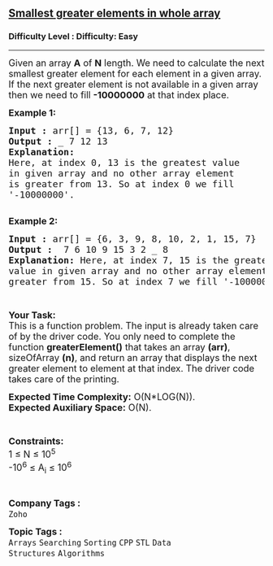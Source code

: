 <h2><a href="https://www.geeksforgeeks.org/problems/smallest-greater-elements-in-whole-array2751/1?page=3&category=CPP&sortBy=submissions">Smallest greater elements in whole array</a></h2><h3>Difficulty Level : Difficulty: Easy</h3><hr><div class="problems_problem_content__Xm_eO"><p><span style="font-size:18px">Given an array <strong>A</strong> of <strong>N</strong> length. We need to calculate the next smallest greater element for each element in a given array. If the next greater element is not available in a given array then we need to fill <strong>-10000000</strong> at that index place.</span></p>

<p><span style="font-size:18px"><strong>Example 1:</strong></span></p>

<pre><span style="font-size:18px"><strong>Input :</strong> arr[] = {13, 6, 7, 12}
<strong>Output :</strong> _ 7 12 13 
<strong>Explanation:</strong>
Here, at index 0, 13 is the greatest value 
in given array and no other array element 
is greater from 13. So at index 0 we fill 
'-10000000'.
</span></pre>

<p><br>
<span style="font-size:18px"><strong>Example 2:</strong></span></p>

<pre><span style="font-size:18px"><strong>Input :</strong> arr[] = {6, 3, 9, 8, 10, 2, 1, 15, 7} <strong>
Output :</strong>  7 6 10 9 15 3 2 _ 8
<strong>Explanation:</strong> Here, at index 7, 15 is the greatest
value in given array and no other array element is
greater from 15. So at index 7 we fill '-10000000'.</span>
</pre>

<p>&nbsp;</p>

<p><span style="font-size:18px"><strong>Your Task:</strong><br>
This is a function problem. The input is already taken care of by the driver code. You only need to complete the function <strong>greaterElement()</strong> that takes an array <strong>(arr)</strong>, sizeOfArray <strong>(n)</strong>, and return an&nbsp;array that displays the next greater element to element at that index.&nbsp;The driver code takes care of the printing.</span></p>

<p><span style="font-size:18px"><strong>Expected Time Complexity:</strong>&nbsp;O(N*LOG(N)).<br>
<strong>Expected Auxiliary Space:</strong>&nbsp;O(N).</span></p>

<p>&nbsp;</p>

<p><span style="font-size:18px"><strong>Constraints:</strong><br>
1 ≤ N ≤ 10<sup>5</sup><br>
-10<sup>6</sup> ≤ A<sub>i</sub> ≤ 10<sup>6</sup></span></p>

<p>&nbsp;</p>
</div><p><span style=font-size:18px><strong>Company Tags : </strong><br><code>Zoho</code>&nbsp;<br><p><span style=font-size:18px><strong>Topic Tags : </strong><br><code>Arrays</code>&nbsp;<code>Searching</code>&nbsp;<code>Sorting</code>&nbsp;<code>CPP</code>&nbsp;<code>STL</code>&nbsp;<code>Data Structures</code>&nbsp;<code>Algorithms</code>&nbsp;